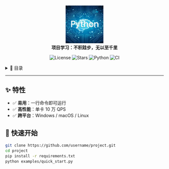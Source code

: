 <!-- 顶部居中 Logo + Slogan -->
<p align="center">
  <img src="python.png" width="120">
  <br>
  <strong>项目学习：不积跬步，无以至千里</strong>
</p>

<!-- 徽章区：一行放 3~4 个，不要超宽 -->
<p align="center">
  <img src="https://img.shields.io/github/license/username/project" alt="License"/>
  <img src="https://img.shields.io/github/stars/username/project" alt="Stars"/>
  <img src="https://img.shields.io/badge/python-3.10-blue" alt="Python"/>
  <img src="https://github.com/username/project/workflows/CI/badge.svg" alt="CI"/>
</p>

<!-- 目录（自动生成，GitHub 会渲染） -->
<details>
  <summary>📙 目录</summary>

- [✨ 特性](#-特性)
- [🚀 快速开始](#-快速开始)
- [📂 项目结构](#-项目结构)
- [📸 预览](#-预览)
- [🤝 贡献](#-贡献)
- [📄 License](#-license)
</details>

---

## ✨ 特性
- ✅ **易用**：一行命令即可运行  
- ✅ **高性能**：单卡 10 万 QPS  
- ✅ **跨平台**：Windows / macOS / Linux

## 🚀 快速开始
```bash
git clone https://github.com/username/project.git
cd project
pip install -r requirements.txt
python examples/quick_start.py
